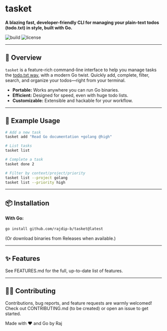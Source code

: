 # tasket

**A blazing fast, developer-friendly CLI for managing your plain-text todos (todo.txt) in style, built with Go.**

![build](https://img.shields.io/badge/build-passing-brightgreen)
![license](https://img.shields.io/badge/license-MIT-blue.svg)

---

## 🚀 Overview

`tasket` is a feature-rich command-line interface to help you manage tasks the [todo.txt way](https://github.com/todotxt/todo.txt), with a modern Go twist. Quickly add, complete, filter, search, and organize your todos—right from your terminal.

- **Portable:** Works anywhere you can run Go binaries.
- **Efficient:** Designed for speed, even with huge todo lists.
- **Customizable:** Extensible and hackable for your workflow.

---

## 📝 Example Usage

```sh
# Add a new task
tasket add "Read Go documentation +golang @high"

# List tasks
tasket list

# Complete a task
tasket done 2

# Filter by context/project/priority
tasket list --project golang
tasket list --priority high
```

---

## 📦 Installation

#### With Go:

```sh
go install github.com/rajdip-b/tasket@latest
```
(Or download binaries from Releases when available.)

---

## ✨ Features
See FEATURES.md for the full, up-to-date list of features.

---

## 👨‍💻 Contributing
Contributions, bug reports, and feature requests are warmly welcomed!
Check out CONTRIBUTING.md (to be created) or open an issue to get started.

Made with ❤️ and Go by Raj